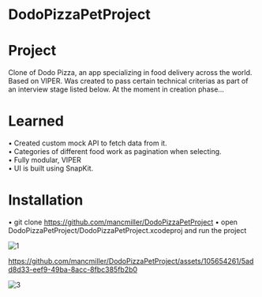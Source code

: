 # DodoPizzaPetProject

# Project 
Clone of Dodo Pizza, an app specializing in food delivery across the world.
Based on VIPER.
Was created to pass certain technical criterias as part of an interview stage listed below.
At the moment in creation phase...

# Learned 
• Created custom mock API to fetch data from it.  
• Categories of different food work as pagination when selecting.  
• Fully modular, VIPER  
• UI is built using SnapKit.

# Installation 
• git clone https://github.com/mancmiller/DodoPizzaPetProject
• open DodoPizzaPetProject/DodoPizzaPetProject.xcodeproj and run the project

![1](https://github.com/mancmiller/DodoPizzaPetProject/assets/105654261/acdc49b5-4525-4832-b57b-5c2c9bb3e3fa)

https://github.com/mancmiller/DodoPizzaPetProject/assets/105654261/5add8d33-eef9-49ba-8acc-8fbc385fb2b0

![3](https://github.com/mancmiller/DodoPizzaPetProject/assets/105654261/407010e9-7e66-4a6a-9c4f-c3bb4f5c1065)
